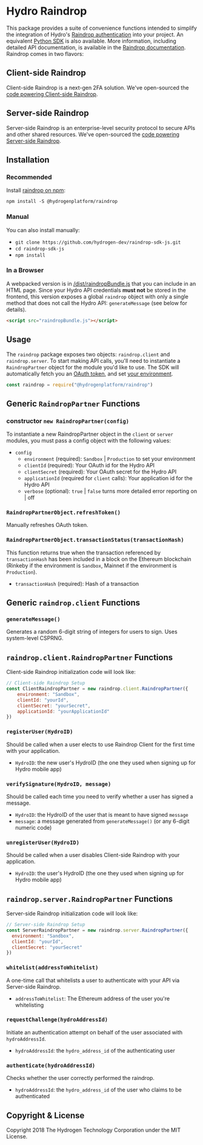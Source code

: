 # Hydro Raindrop
This package provides a suite of convenience functions intended to simplify the integration of Hydro's [Raindrop authentication](https://www.hydrogenplatform.com/hydro) into your project. An equivalent [Python SDK](https://github.com/hydrogen-dev/raindrop-sdk-python) is also available. More information, including detailed API documentation, is available in the [Raindrop documentation](https://www.hydrogenplatform.com/docs/hydro/v1/#Raindrop). Raindrop comes in two flavors:

## Client-side Raindrop
Client-side Raindrop is a next-gen 2FA solution. We've open-sourced the [code powering Client-side Raindrop](https://github.com/hydrogen-dev/smart-contracts/tree/master/raindrop-client).


## Server-side Raindrop
Server-side Raindrop is an enterprise-level security protocol to secure APIs and other shared resources. We've open-sourced the [code powering Server-side Raindrop](https://github.com/hydrogen-dev/smart-contracts/tree/master/hydro-token-and-raindrop-enterprise).


## Installation
### Recommended
Install [raindrop on npm](https://www.npmjs.com/package/@hydrogenplatform/raindrop):
```shell
npm install -S @hydrogenplatform/raindrop
```

### Manual
You can also install manually:
- `git clone https://github.com/hydrogen-dev/raindrop-sdk-js.git`
- `cd raindrop-sdk-js`
- `npm install`

### In a Browser
A webpacked version is in [/dist/raindropBundle.js](./dist/raindropBundle.js) that you can include in an HTML page. Since your Hydro API credentials **must not** be stored in the frontend, this version exposes a global `raindrop` object with only a single method that does not call the Hydro API: `generateMessage` (see below for details).

```html
<script src="raindropBundle.js"></script>
```


## Usage
The `raindrop` package exposes two objects: `raindrop.client` and `raindrop.server`. To start making API calls, you'll need to instantiate a `RaindropPartner` object for the module you'd like to use. The SDK will automatically fetch you an [OAuth token](https://www.hydrogenplatform.com/docs/hydro/v1/#Authentication), and set [your environment](https://www.hydrogenplatform.com/docs/hydro/v1/#Environment).

```javascript
const raindrop = require("@hydrogenplatform/raindrop")
```

## Generic `RaindropPartner` Functions
### constructor `new RaindropPartner(config)`
To instantiate a new RaindropPartner object in the `client` or `server` modules, you must pass a config object with the following values:
- `config`
  - `environment` (required): `Sandbox` | `Production` to set your environment
  - `clientId` (required): Your OAuth id for the Hydro API
  - `clientSecret` (required): Your OAuth secret for the Hydro API
  - `applicationId` (required for `client` calls): Your application id for the Hydro API
  - `verbose` (optional): `true` | `false` turns more detailed error reporting on | off

### `RaindropPartnerObject.refreshToken()`
Manually refreshes OAuth token.

### `RaindropPartnerObject.transactionStatus(transactionHash)`
This function returns true when the transaction referenced by `transactionHash` has been included in a block on the Ethereum blockchain (Rinkeby if the environment is `Sandbox`, Mainnet if the environment is `Production`).
- `transactionHash` (required): Hash of a transaction

## Generic `raindrop.client` Functions

### `generateMessage()`
Generates a random 6-digit string of integers for users to sign. Uses system-level CSPRNG.

## `raindrop.client.RaindropPartner` Functions
Client-side Raindrop initialization code will look like:

```javascript
// Client-side Raindrop Setup
const ClientRaindropPartner = new raindrop.client.RaindropPartner({
    environment: "Sandbox",
    clientId: "yourId",
    clientSecret: "yourSecret",
    applicationId: "yourApplicationId"
})
```

### `registerUser(HydroID)`
Should be called when a user elects to use Raindrop Client for the first time with your application.
- `HydroID`: the new user's HydroID (the one they used when signing up for Hydro mobile app)

### `verifySignature(HydroID, message)`
Should be called each time you need to verify whether a user has signed a message.
- `HydroID`: the HydroID of the user that is meant to have signed `message`
- `message`: a message generated from `generateMessage()` (or any 6-digit numeric code)

### `unregisterUser(HydroID)`
Should be called when a user disables Client-side Raindrop with your application.
- `HydroID`: the user's HydroID (the one they used when signing up for Hydro mobile app)

## `raindrop.server.RaindropPartner` Functions
Server-side Raindrop initialization code will look like:

```javascript
// Server-side Raindrop Setup
const ServerRaindropPartner = new raindrop.server.RaindropPartner({
  environment: "Sandbox",
  clientId: "yourId",
  clientSecret: "yourSecret"
})
```

### `whitelist(addressToWhitelist)`
A one-time call that whitelists a user to authenticate with your API via Server-side Raindrop.
- `addressToWhitelist`: The Ethereum address of the user you're whitelisting

### `requestChallenge(hydroAddressId)`
Initiate an authentication attempt on behalf of the user associated with `hydroAddressId`.
- `hydroAddressId`: the `hydro_address_id` of the authenticating user

### `authenticate(hydroAddressId)`
Checks whether the user correctly performed the raindrop.
- `hydroAddressId`: the `hydro_address_id` of the user who claims to be authenticated

## Copyright & License
Copyright 2018 The Hydrogen Technology Corporation under the MIT License.
